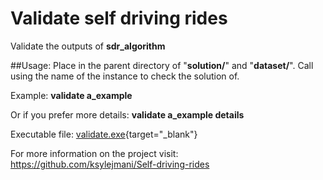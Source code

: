 # Validate self driving rides
Validate the outputs of **sdr_algorithm**

##Usage:
Place in the parent directory of "**solution/**" and "**dataset/**".
Call using the name of the instance to check the solution of.

Example:
**validate a_example**

Or if you prefer more details:
**validate a_example details**

Executable file:
[validate.exe](https://drive.google.com/drive/folders/1A3rIOOgUCSQNsuVkaYYRYdEwUdahwIIy?usp=sharing){target="_blank"}

For more information on the project visit:
https://github.com/ksylejmani/Self-driving-rides
